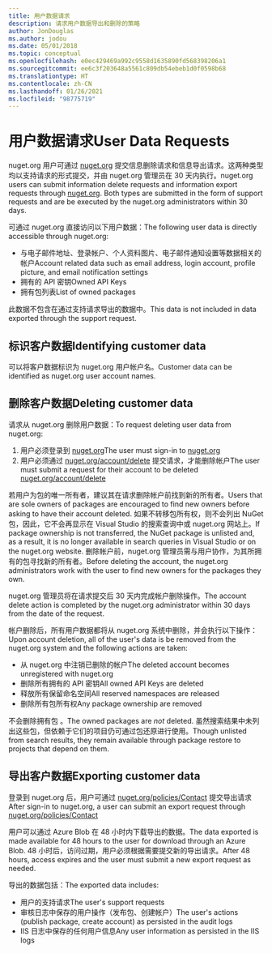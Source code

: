 ```yaml
---
title: 用户数据请求
description: 请求用户数据导出和删除的策略
author: JonDouglas
ms.author: jodou
ms.date: 05/01/2018
ms.topic: conceptual
ms.openlocfilehash: e0ec429469a992c9558d1635890fd568398206a1
ms.sourcegitcommit: ee6c3f203648a5561c809db54ebeb1d0f0598b68
ms.translationtype: HT
ms.contentlocale: zh-CN
ms.lasthandoff: 01/26/2021
ms.locfileid: "98775719"
---
```

# <a name="user-data-requests"></a><span data-ttu-id="562a7-103">用户数据请求</span><span class="sxs-lookup"><span data-stu-id="562a7-103">User Data Requests</span></span>

<span data-ttu-id="562a7-104">nuget.org 用户可通过 [nuget.org](https://www.nuget.org) 提交信息删除请求和信息导出请求。这两种类型均以支持请求的形式提交，并由 nuget.org 管理员在 30 天内执行。</span><span class="sxs-lookup"><span data-stu-id="562a7-104">nuget.org users can submit information delete requests and information export requests through [nuget.org](https://www.nuget.org). Both types are submitted in the form of support requests and are be executed by the nuget.org administrators within 30 days.</span></span>

<span data-ttu-id="562a7-105">可通过 nuget.org 直接访问以下用户数据：</span><span class="sxs-lookup"><span data-stu-id="562a7-105">The following user data is directly accessible through nuget.org:</span></span>

* <span data-ttu-id="562a7-106">与电子邮件地址、登录帐户、个人资料图片、电子邮件通知设置等数据相关的帐户</span><span class="sxs-lookup"><span data-stu-id="562a7-106">Account related data such as email address, login account, profile picture, and email notification settings</span></span>
* <span data-ttu-id="562a7-107">拥有的 API 密钥</span><span class="sxs-lookup"><span data-stu-id="562a7-107">Owned API Keys</span></span>
* <span data-ttu-id="562a7-108">拥有包列表</span><span class="sxs-lookup"><span data-stu-id="562a7-108">List of owned packages</span></span>

<span data-ttu-id="562a7-109">此数据不包含在通过支持请求导出的数据中。</span><span class="sxs-lookup"><span data-stu-id="562a7-109">This data is not included in data exported through the support request.</span></span>

## <a name="identifying-customer-data"></a><span data-ttu-id="562a7-110">标识客户数据</span><span class="sxs-lookup"><span data-stu-id="562a7-110">Identifying customer data</span></span>

<span data-ttu-id="562a7-111">可以将客户数据标识为 nuget.org 用户帐户名。</span><span class="sxs-lookup"><span data-stu-id="562a7-111">Customer data can be identified as nuget.org user account names.</span></span>

## <a name="deleting-customer-data"></a><span data-ttu-id="562a7-112">删除客户数据</span><span class="sxs-lookup"><span data-stu-id="562a7-112">Deleting customer data</span></span>

<span data-ttu-id="562a7-113">请求从 nuget.org 删除用户数据：</span><span class="sxs-lookup"><span data-stu-id="562a7-113">To request deleting user data from nuget.org:</span></span>

1. <span data-ttu-id="562a7-114">用户必须登录到 [nuget.org](https://www.nuget.org)</span><span class="sxs-lookup"><span data-stu-id="562a7-114">The user must sign-in to [nuget.org](https://www.nuget.org)</span></span>
1. <span data-ttu-id="562a7-115">用户必须通过 [nuget.org/account/delete](https://www.nuget.org/account/delete) 提交请求，才能删除帐户</span><span class="sxs-lookup"><span data-stu-id="562a7-115">The user must submit a request for their account to be deleted [nuget.org/account/delete](https://www.nuget.org/account/delete)</span></span>

<span data-ttu-id="562a7-116">若用户为包的唯一所有者，建议其在请求删除帐户前找到新的所有者。</span><span class="sxs-lookup"><span data-stu-id="562a7-116">Users that are sole owners of packages are encouraged to find new owners before asking to have their account deleted.</span></span> <span data-ttu-id="562a7-117">如果不转移包所有权，则不会列出 NuGet 包，因此，它不会再显示在 Visual Studio 的搜索查询中或 nuget.org 网站上。</span><span class="sxs-lookup"><span data-stu-id="562a7-117">If package ownership is not transferred, the NuGet package is unlisted and, as a result, it is no longer available in search queries in Visual Studio or on the nuget.org website.</span></span> <span data-ttu-id="562a7-118">删除帐户前，nuget.org 管理员需与用户协作，为其所拥有的包寻找新的所有者。</span><span class="sxs-lookup"><span data-stu-id="562a7-118">Before deleting the account, the nuget.org administrators work with the user to find new owners for the packages they own.</span></span>

<span data-ttu-id="562a7-119">nuget.org 管理员将在请求提交后 30 天内完成帐户删除操作。</span><span class="sxs-lookup"><span data-stu-id="562a7-119">The account delete action is completed by the nuget.org administrator within 30 days from the date of the request.</span></span>

<span data-ttu-id="562a7-120">帐户删除后，所有用户数据都将从 nuget.org 系统中删除，并会执行以下操作：</span><span class="sxs-lookup"><span data-stu-id="562a7-120">Upon account deletion, all of the user's data is be removed from the nuget.org system and the following actions are taken:</span></span>

* <span data-ttu-id="562a7-121">从 nuget.org 中注销已删除的帐户</span><span class="sxs-lookup"><span data-stu-id="562a7-121">The deleted account becomes unregistered with nuget.org</span></span>
* <span data-ttu-id="562a7-122">删除所有拥有的 API 密钥</span><span class="sxs-lookup"><span data-stu-id="562a7-122">All owned API Keys are deleted</span></span>
* <span data-ttu-id="562a7-123">释放所有保留命名空间</span><span class="sxs-lookup"><span data-stu-id="562a7-123">All reserved namespaces are released</span></span>
* <span data-ttu-id="562a7-124">删除所有包所有权</span><span class="sxs-lookup"><span data-stu-id="562a7-124">Any package ownership are removed</span></span>

<span data-ttu-id="562a7-125">不会删除拥有包  。</span><span class="sxs-lookup"><span data-stu-id="562a7-125">The owned packages are *not* deleted.</span></span> <span data-ttu-id="562a7-126">虽然搜索结果中未列出这些包，但依赖于它们的项目仍可通过包还原进行使用。</span><span class="sxs-lookup"><span data-stu-id="562a7-126">Though unlisted from search results, they remain available through package restore to projects that depend on them.</span></span>

## <a name="exporting-customer-data"></a><span data-ttu-id="562a7-127">导出客户数据</span><span class="sxs-lookup"><span data-stu-id="562a7-127">Exporting customer data</span></span>

<span data-ttu-id="562a7-128">登录到 nuget.org 后，用户可通过 [nuget.org/policies/Contact](https://www.nuget.org/policies/Contact) 提交导出请求</span><span class="sxs-lookup"><span data-stu-id="562a7-128">After sign-in to nuget.org, a user can submit an export request through [nuget.org/policies/Contact](https://www.nuget.org/policies/Contact)</span></span>

<span data-ttu-id="562a7-129">用户可以通过 Azure Blob 在 48 小时内下载导出的数据。</span><span class="sxs-lookup"><span data-stu-id="562a7-129">The data exported is made available for 48 hours to the user for download through an Azure Blob.</span></span> <span data-ttu-id="562a7-130">48 小时后，访问过期，用户必须根据需要提交新的导出请求。</span><span class="sxs-lookup"><span data-stu-id="562a7-130">After 48 hours, access expires and the user must submit a new export request as needed.</span></span>

<span data-ttu-id="562a7-131">导出的数据包括：</span><span class="sxs-lookup"><span data-stu-id="562a7-131">The exported data includes:</span></span>

* <span data-ttu-id="562a7-132">用户的支持请求</span><span class="sxs-lookup"><span data-stu-id="562a7-132">The user's support requests</span></span>
* <span data-ttu-id="562a7-133">审核日志中保存的用户操作（发布包、创建帐户）</span><span class="sxs-lookup"><span data-stu-id="562a7-133">The user's actions (publish package, create account) as persisted in the audit logs</span></span>
* <span data-ttu-id="562a7-134">IIS 日志中保存的任何用户信息</span><span class="sxs-lookup"><span data-stu-id="562a7-134">Any user information as persisted in the IIS logs</span></span>
